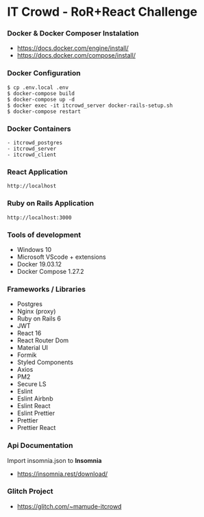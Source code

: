 # IT Crowd - RoR+React Challenge

### Docker & Docker Composer Instalation

- https://docs.docker.com/engine/install/
- https://docs.docker.com/compose/install/

### Docker Configuration

```
$ cp .env.local .env
$ docker-compose build
$ docker-compose up -d
$ docker exec -it itcrowd_server docker-rails-setup.sh
$ docker-compose restart
```

### Docker Containers

```
- itcrowd_postgres
- itcrowd_server
- itcrowd_client
```

### React Application

```
http://localhost
```

### Ruby on Rails Application

```
http://localhost:3000
```

### Tools of development

- Windows 10
- Microsoft VScode + extensions
- Docker 19.03.12
- Docker Compose 1.27.2

### Frameworks / Libraries

- Postgres
- Nginx (proxy)
- Ruby on Rails 6
- JWT
- React 16
- React Router Dom
- Material UI
- Formik
- Styled Components
- Axios
- PM2
- Secure LS
- Eslint
- Eslint Airbnb
- Eslint React
- Eslint Prettier
- Prettier
- Prettier React

### Api Documentation

Import insomnia.json to **Insomnia**

- https://insomnia.rest/download/

### Glitch Project

- https://glitch.com/~mamude-itcrowd
